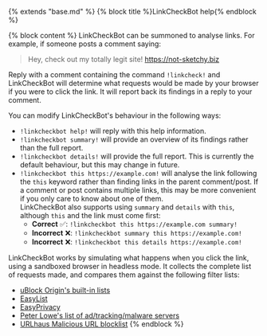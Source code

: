 {% extends "base.md" %}
{% block title %}LinkCheckBot help{% endblock %}

{% block content %}
LinkCheckBot can be summoned to analyse links.
For example, if someone posts a comment saying:

> Hey, check out my totally legit site! https://not-sketchy.biz

Reply with a comment containing the command `!linkcheck!` and LinkCheckBot
will determine what requests would be made by your browser if you were to click
the link.
It will report back its findings in a reply to your comment.

You can modify LinkCheckBot's behaviour in the following ways:

* `!linkcheckbot help!` will reply with this help information.
* `!linkcheckbot summary!` will provide an overview of its findings rather than
  the full report.
* `!linkcheckbot details!` will provide the full report.
  This is currently the default behaviour, but this may change in future.
* `!linkcheckbot this https://example.com!` will analyse the link following the
  `this` keyword rather than finding links in the parent comment/post.
  If a comment or post contains multiple links, this may be more convenient if
  you only care to know about one of them.  
  LinkCheckBot also supports using `summary` and `details` with `this`,
  although `this` and the link must come first:
  * **Correct** ✅: `!linkcheckbot this https://example.com summary!`
  * **Incorrect** ❌: `!linkcheckbot summary this https://example.com!`
  * **Incorrect** ❌: `!linkcheckbot this details https://example.com!`

LinkCheckBot works by simulating what happens when you click the link, using a
sandboxed browser in headless mode.
It collects the complete list of requests made, and compares them against the
following filter lists:

* [uBlock Origin's built-in lists](https://github.com/uBlockOrigin/uAssets/tree/master/filters)
* [EasyList](https://easylist.github.io/#easylist)
* [EasyPrivacy](https://easylist.github.io/#easyprivacy)
* [Peter Lowe's list of ad/tracking/malware servers](https://pgl.yoyo.org/adservers/policy.php)
* [URLhaus Malicious URL blocklist](https://gitlab.com/curben/urlhaus-filter#urlhaus-malicious-url-blocklist)
{% endblock %}
